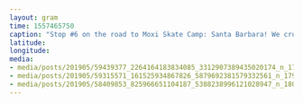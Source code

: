 ```yaml
---
layout: gram
time: 1557465750
caption: "Stop #6 on the road to Moxi Skate Camp: Santa Barbara! We cruised along the beach for an hour and then hit up Skater's Point skate park, right by the beach.\n\n#road2moxiskatecamp"
latitude: 
longitude: 
media:
- media/posts/201905/59439377_2264164183834085_3312907389435020174_n_17962166977268151.jpg
- media/posts/201905/59315571_161525934867826_5879692381579332561_n_17968876090256059.jpg
- media/posts/201905/58409853_825966651104187_5388238996121028947_n_18038370331087147.jpg
---
```

